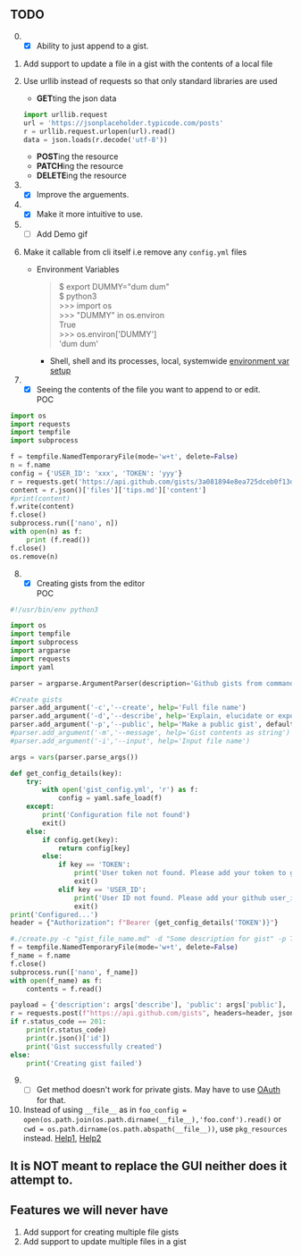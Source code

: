 ## TODO
0. - [x] Ability to just append to a gist.
1. Add support to update a file in a gist with the contents of a local file
2. Use urllib instead of requests so that only standard libraries are used
    - **GET**ting the json data
    ```python
    import urllib.request
    url = 'https://jsonplaceholder.typicode.com/posts'
    r = urllib.request.urlopen(url).read()
    data = json.loads(r.decode('utf-8'))
    ```
    - **POST**ing the resource
    - **PATCH**ing the resource
    - **DELETE**ing the resource
 
3. - [x] Improve the arguements.
4. - [x] Make it more intuitive to use.
5. - [ ] Add Demo gif
6. Make it callable from cli itself i.e remove any `config.yml` files
    - Environment Variables
        >$ export DUMMY="dum dum" <br> $ python3 <br> >>> import os <br> >>> "DUMMY" in os.environ <br> True <br> >>> os.environ['DUMMY'] <br> 'dum dum'<br>

        * Shell, shell and its processes, local, systemwide [environment var setup](https://askubuntu.com/questions/58814/how-do-i-add-environment-variables)
7. - [x] Seeing the contents of the file you want to append to or edit.  
POC   
```python
import os
import requests
import tempfile
import subprocess

f = tempfile.NamedTemporaryFile(mode='w+t', delete=False)
n = f.name
config = {'USER_ID': 'xxx', 'TOKEN': 'yyy'}
r = requests.get('https://api.github.com/gists/3a081894e8ea725dceb0f13db5a1f0c9')
content = r.json()['files']['tips.md']['content']
#print(content)
f.write(content)
f.close()
subprocess.run(['nano', n])
with open(n) as f:
    print (f.read())
f.close()
os.remove(n)
```
8. - [x] Creating gists from the editor  
POC  
```python
#!/usr/bin/env python3

import os
import tempfile
import subprocess
import argparse
import requests
import yaml

parser = argparse.ArgumentParser(description='Github gists from command line')

#Create gists
parser.add_argument('-c','--create', help='Full file name')
parser.add_argument('-d','--describe', help='Explain, elucidate or expound the gist')
parser.add_argument('-p','--public', help='Make a public gist', default=False)
#parser.add_argument('-m','--message', help='Gist contents as string')
#parser.add_argument('-i','--input', help='Input file name')

args = vars(parser.parse_args())

def get_config_details(key):
    try:
        with open('gist_config.yml', 'r') as f:
            config = yaml.safe_load(f)
    except:
        print('Configuration file not found')
        exit()
    else:
        if config.get(key):
            return config[key]
        else:
            if key == 'TOKEN':
                print('User token not found. Please add your token to gist_config.yaml')
                exit()
            elif key == 'USER_ID':
                print('User ID not found. Please add your github user_id to gist_config.yml')
                exit()
print('Configured...')
header = {"Authorization": f"Bearer {get_config_details('TOKEN')}"}

#./create.py -c "gist_file_name.md" -d "Some description for gist" -p True
f = tempfile.NamedTemporaryFile(mode='w+t', delete=False)
f_name = f.name
f.close()
subprocess.run(['nano', f_name])
with open(f_name) as f:
    contents = f.read()

payload = {'description': args['describe'], 'public': args['public'], 'files':{args['create']: {'content': contents}}}
r = requests.post(f"https://api.github.com/gists", headers=header, json=payload)
if r.status_code == 201:
    print(r.status_code)
    print(r.json()['id'])
    print('Gist successfully created')
else:
    print('Creating gist failed')
```
9. - [ ] Get method doesn't work for private gists. May have to use [OAuth](https://developer.github.com/apps/building-oauth-apps/authorizing-oauth-apps/) for that.
10. Instead of using `__file__` as in `foo_config = open(os.path.join(os.path.dirname(__file__),'foo.conf').read()` or ```cwd = os.path.dirname(os.path.abspath(__file__))```, use `pkg_resources` instead. [Help1](http://peak.telecommunity.com/DevCenter/PythonEggs#accessing-package-resources), [Help2](https://setuptools.readthedocs.io/en/latest/pkg_resources.html#resourcemanager-api)
## It is NOT meant to replace the GUI neither does it attempt to.

## Features we will never have
1. Add support for creating multiple file gists
2. Add support to update multiple files in a gist
